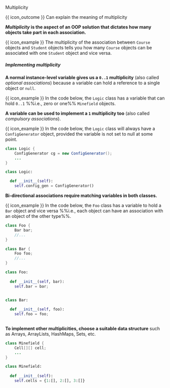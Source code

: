 <span id="title">Multiplicity</span>

<span id="prereqs"></span>

<span id="outcomes">{{ icon_outcome }} Can explain the meaning of multiplicity</span>

<div id="body">

**_Multiplicity_ is the aspect of an OOP solution that dictates how many objects take part in each association.** 

<tip-box> 

{{ icon_example }} The multiplicity of the association between `Course` objects and `Student` objects tells you how many `Course` objects can be associated with one `Student` object and vice versa.

</tip-box>

##### Implementing multiplicity

**A normal instance-level variable gives us a `0..1` multiplicity** (also called _optional associations_) because a variable can hold a reference to a single object or `null`.

<tip-box>

{{ icon_example }} In the code below, the `Logic` class has a variable that can hold `0..1` %%i.e., zero or one%% `Minefield` objects.

<include src="../../../uml/classDiagrams/associations/navigability/logic-minefield.md" />

</tip-box>


**A variable can be used to implement a `1` multiplicity too** (also called _compulsory associations_).

<tip-box>

{{ icon_example }} In the code below, the `Logic` class will always have a `ConfigGenerator` object, provided the variable is not set to null at some point.


<div class="alt-java">

```java
class Logic {
    ConfigGenerator cg = new ConfigGenerator();
    ...
}
```
</div>
<div class="alt-python">

```python
class Logic:

  def __init__(self):
    self.config_gen = ConfigGenerator()
```
</div>


</tip-box>

**Bi-directional associations require matching variables in both classes.**

<tip-box>

{{ icon_example }} In the code below, the `Foo` class has a variable to hold a `Bar` object and vice versa %%i.e., each object can have an association with an object of the other type%%.

<div class="alt-java">

```java
class Foo {
    Bar bar;
    //...
}

class Bar {
    Foo foo;
    //...
}

```
</div>
<div class="alt-python">

```python
class Foo:
  
  def __init__(self, bar):
    self.bar = bar;


class Bar:
  
  def __init__(self, foo):
    self.foo = foo;
    
```
</div>


</tip-box>

**To implement other multiplicities, choose a suitable data structure** such as Arrays, ArrayLists, HashMaps, Sets, etc.

<tip-box>
<div class="alt-java">

```java
class Minefield {
    Cell[][] cell;
    ...
}
```
</div>
<div class="alt-python">

```python
class Minefield:
  
  def __init__(self):
    self.cells = {1:[], 2:[], 3:[]}
```
</div>


</tip-box>

</div>

<div id="extras">
</div>